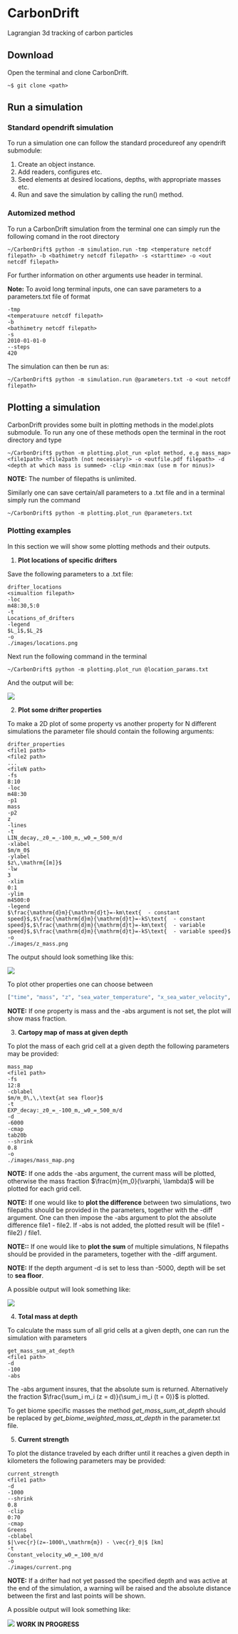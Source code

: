 # CarbonDrift
Lagrangian 3d tracking of carbon particles

## Download

Open the terminal and clone CarbonDrift.

```console
~$ git clone <path>
```

## Run a simulation
### Standard opendrift simulation
To run a simulation one can follow the standard procedureof any opendrift submodule:
1. Create an object instance.
2. Add readers, configures etc. 
3. Seed elements at desired locations, depths, with appropriate masses etc.
4. Run and save the simulation by calling the run() method.

### Automized method
To run a CarbonDrift simulation from the terminal one can simply run the following comand in the root directory

```console
~/CarbonDrift$ python -m simulation.run -tmp <temperature netcdf filepath> -b <bathimetry netcdf filepath> -s <starttime> -o <out netcdf filepath> 
```

For further information on other arguments use header in terminal.

**Note:** To avoid long terminal inputs, one can save parameters to a parameters.txt file of format

```
-tmp
<temperatuure netcdf filepath>
-b
<bathimetry netcdf filepath>
-s
2010-01-01-0
--steps
420
```

The simulation can then be run as:

```console
~/CarbonDrift$ python -m simulation.run @parameters.txt -o <out netcdf filepath> 
```


## Plotting a simulation

CarbonDrift provides some built in plotting methods in the model.plots submodule. To run any one of these methods open the terminal in the root directory and type

```console
~/CarbonDrift$ python -m plotting.plot_run <plot method, e.g mass_map> <file1path> <file2path (not necessary)> -o <outfile.pdf filepath> -d <depth at which mass is summed> -clip <min:max (use m for minus)>
```
**NOTE:** The number of filepaths is unlimited.

Similarly one can save certain/all parameters to a .txt file and in a terminal simply run the command

```console
~/CarbonDrift$ python -m plotting.plot_run @parameters.txt
```
### Plotting examples
In this section we will show some plotting methods and their outputs.
1. **Plot locations of specific drifters**

Save the following parameters to a .txt file:

```
drifter_locations
<simualtion filepath>
-loc
m48:30,5:0
-t
Locations_of_drifters
-legend
$L_1$,$L_2$
-o
./images/locations.png
```

Next run the following command in the terminal

```console
~/CarbonDrift$ python -m plotting.plot_run @location_params.txt
```
And the output will be:

![](/images/locations.png)

2. **Plot some drifter properties**

To make a 2D plot of some property vs another property for N different simulations the parameter file should contain the following arguments:

```
drifter_properties
<file1 path>
<file2 path>
...
<fileN path>
-fs
8:10
-loc
m48:30
-p1
mass
-p2
z
-lines
-t
LIN_decay,_z0_=_-100_m,_w0_=_500_m/d
-xlabel
$m/m_0$
-ylabel
$z\,\mathrm{[m]}$
-lw
3
-xlim
0:1
-ylim
m4500:0
-legend
$\frac{\mathrm{d}m}{\mathrm{d}t}=-km\text{  - constant speed}$,$\frac{\mathrm{d}m}{\mathrm{d}t}=-kS\text{  - constant speed}$,$\frac{\mathrm{d}m}{\mathrm{d}t}=-km\text{  - variable speed}$,$\frac{\mathrm{d}m}{\mathrm{d}t}=-kS\text{  - variable speed}$ 
-o
./images/z_mass.png
```

The output should look something like this:

![](/images/z_mass.png)

To plot other properties one can choose between

```python
["time", "mass", "z", "sea_water_temperature", "x_sea_water_velocity", "y_sea_water_velocity"]
```

**NOTE:** If one property is mass and the -abs argument is not set, the plot will show mass fraction.

3. **Cartopy map of mass at given depth**

To plot the mass of each grid cell at a given depth the following parameters may be provided:

```
mass_map
<file1 path>
-fs
12:8
-cblabel
$m/m_0\,\,\text{at sea floor}$
-t
EXP_decay:_z0_=_-100_m,_w0_=_500_m/d
-d
-6000
-cmap
tab20b
--shrink
0.8
-o
./images/mass_map.png
```

**NOTE:** If one adds the -abs argument, the current mass will be plotted, otherwise the mass fraction $\frac{m}{m_0}(\varphi, \lambda)$ will be plotted for each grid cell.

**NOTE:** If one would like to **plot the difference** between two simulations, two filepaths should be provided in the parameters, together with the -diff argument. One can then impose the -abs argument to plot the absolute difference file1 - file2. If -abs is not added, the plotted result will be (file1 - file2) / file1.

**NOTE::** If one would like to **plot the sum** of multiple simulations, N filepaths should be provided in the parameters, together with the -diff argument.

**NOTE:** If the depth argument -d is set to less than -5000, depth will be set to **sea floor**.

A possible output will look something like:

![](/images/mass_map.png)

4. **Total mass at depth**

To calculate the mass sum of all grid cells at a given depth, one can run the simulation with parameters

```
get_mass_sum_at_depth
<file1 path>
-d
-100
-abs
```

The -abs argument insures, that the absolute sum is returned. Alternatively the fraction
$\frac{\sum_i m_i (z = d)}{\sum_i m_i (t = 0)}$ is plotted.

To get biome specific masses the method *get_mass_sum_at_depth* should be replaced by *get_biome_weighted_mass_at_depth* in the parameter.txt file.

5. **Current strength**

To plot the distance traveled by each drifter until it reaches a given depth in kilometers the following parameters may be provided:

```
current_strength
<file1 path>
-d
-1000
--shrink
0.8
-clip
0:70
-cmap
Greens
-cblabel
$|\vec{r}(z=-1000\,\mathrm{m}) - \vec{r}_0|$ [km]
-t
Constant_velocity_w0_=_100_m/d
-o
./images/current.png
```

**NOTE:** If a drifter had not yet passed the specified depth and was active at the end of the simulation, a warning will be raised and the absolute distance between the first and last points will be shown.  

A possible output will look something like:

![](/images/current.png)
**WORK IN PROGRESS**
